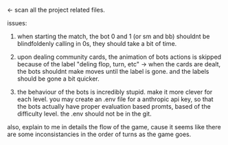 <- scan all the project related files.

issues:
1. when starting the match, the bot 0 and 1 (or sm and bb) shouldnt be blindfoldenly calling in 0s, they should take a bit of time.

2. upon dealing community cards, the animation of bots actions is skipped because of the label "deling flop, turn, etc" -> when the cards are dealt, the bots shouldnt make moves until the label is gone. and the labels should be gone a bit quicker.

3. the behaviour of the bots is incredibly stupid. make it more clever for each level. you may create an .env file for a anthropic api key, so that the bots actually have proper evaluation based promts, based of the difficulty level. the .env should not be in the git.

also, explain to me in details the flow of the game, cause it seems like there are some inconsistancies in the order of turns as the game goes.
